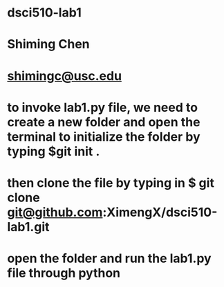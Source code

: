 # dsci510-lab1
# Shiming Chen
# shimingc@usc.edu
# to invoke lab1.py file, we need to create a new folder and open the terminal to initialize  the folder by typing $git init .
# then clone the file by typing in $ git clone git@github.com:XimengX/dsci510-lab1.git
# open the folder and run the lab1.py file through python
